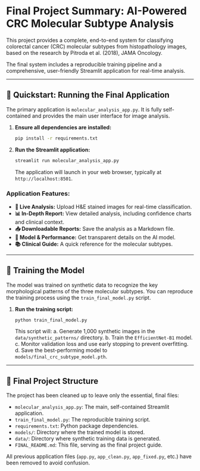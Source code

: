 # Final Project Summary: AI-Powered CRC Molecular Subtype Analysis

This project provides a complete, end-to-end system for classifying colorectal cancer (CRC) molecular subtypes from histopathology images, based on the research by Pitroda et al. (2018), JAMA Oncology.

The final system includes a reproducible training pipeline and a comprehensive, user-friendly Streamlit application for real-time analysis.

---

## 🚀 Quickstart: Running the Final Application

The primary application is `molecular_analysis_app.py`. It is fully self-contained and provides the main user interface for image analysis.

1.  **Ensure all dependencies are installed:**
    ```bash
    pip install -r requirements.txt
    ```

2.  **Run the Streamlit application:**
    ```bash
    streamlit run molecular_analysis_app.py
    ```

    The application will launch in your web browser, typically at `http://localhost:8501`.

### Application Features:
-   **🔬 Live Analysis:** Upload H&E stained images for real-time classification.
-   **📊 In-Depth Report:** View detailed analysis, including confidence charts and clinical context.
-   **📥 Downloadable Reports:** Save the analysis as a Markdown file.
-   **🧬 Model & Performance:** Get transparent details on the AI model.
-   **📚 Clinical Guide:** A quick reference for the molecular subtypes.

---

## 🧠 Training the Model

The model was trained on synthetic data to recognize the key morphological patterns of the three molecular subtypes. You can reproduce the training process using the `train_final_model.py` script.

1.  **Run the training script:**
    ```bash
    python train_final_model.py
    ```

    This script will:
    a.  Generate 1,000 synthetic images in the `data/synthetic_patterns/` directory.
    b.  Train the `EfficientNet-B1` model.
    c.  Monitor validation loss and use early stopping to prevent overfitting.
    d.  Save the best-performing model to `models/final_crc_subtype_model.pth`.

---

## 📂 Final Project Structure

The project has been cleaned up to leave only the essential, final files:

-   `molecular_analysis_app.py`: The main, self-contained Streamlit application.
-   `train_final_model.py`: The reproducible training script.
-   `requirements.txt`: Python package dependencies.
-   `models/`: Directory where the trained model is stored.
-   `data/`: Directory where synthetic training data is generated.
-   `FINAL_README.md`: This file, serving as the final project guide.

All previous application files (`app.py`, `app_clean.py`, `app_fixed.py`, etc.) have been removed to avoid confusion. 